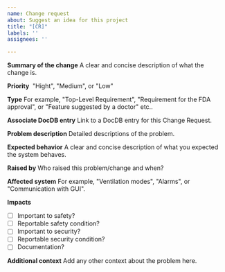 ```yaml
---
name: Change request
about: Suggest an idea for this project
title: "[CR]"
labels: ''
assignees: ''

---
```


**Summary of the change**
 A clear and concise description of what the change is.

**Priority**
 "Hight", "Medium", or "Low"  

**Type**
 For example, "Top-Level Requirement", "Requirement for the FDA approval", or "Feature suggested by a doctor" etc..

**Associate DocDB entry**
Link to a DocDB entry for this Change Request.

**Problem description**
 Detailed descriptions of the problem.

**Expected behavior**
 A clear and concise description of what you expected the system behaves.

**Raised by**
 Who raised this problem/change and when?

**Affected system**
 For example, "Ventilation modes", "Alarms", or "Communication with GUI".

**Impacts**
- [ ] Important to safety?
- [ ] Reportable safety condition?  
- [ ] Important to security?
- [ ] Reportable security condition?
- [ ] Documentation?

**Additional context**
 Add any other context about the problem here.

